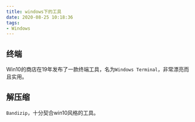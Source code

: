 ```yaml
---
title: windows下的工具
date: 2020-08-25 10:18:36
tags:
- Windows
---
```


## 终端

Win10的商店在19年发布了一款终端工具，名为`Windows Terminal`，非常漂亮而且实用。

## 解压缩

`Bandizip`，十分契合win10风格的工具。